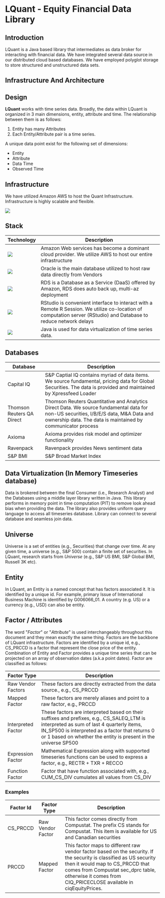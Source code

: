 # LQuant - Equity Financial Data Library


## Introduction

LQuant is a Java based library that intermediates as data broker for interacting with financial data. We have integrated several data source in our distributed cloud based databases. We have employed polyglot storage to store structured and unstructured data sets. 


## Infrastructure And Architecture



## Design

**LQuant** works with time series data. Broadly, the data within LQuant is organized in 3 main dimensions, entity, attribute and time. The relationship between them is as follows:

1. Entity has many Attributes
2. Each Entity/Attribute pair is a time series.  


A unique data point exist for the following set of dimensions:

* Entity
* Attribute
* Data Time
* Observed Time




## Infrastructure

We have utilized Amazon AWS to host the Quant Infrastructure. Infrastructure is highly scalable and flexible. 

![](https://s3.amazonaws.com/lquant-images/QuantDataPipeline.png)

## Stack


| Technology | Description |
| -----------| ----------- |
|![](https://s3.amazonaws.com/lquant-images/AWS2-162x125.png)| Amazon Web services has become a dominant cloud provider. We utilize AWS to host our entire infrastructure|
|![](https://s3.amazonaws.com/lquant-images/Oracle-Logos.png)| Oracle is the main database utilized to host raw data directly from Vendors|
|![](https://s3.amazonaws.com/lquant-images/AmazonRDS.png)| RDS is a Database as a Service (DaaS) offered by Amazon, RDS does auto back up, multi-az deployment |
|![](https://s3.amazonaws.com/lquant-images/RStudio-Ball.png)| RStudio is convenient interface to interact with a Remote R Session. We utilize co-location of computation server (RStudio) and Database to reduce network delays|
|![](https://s3.amazonaws.com/lquant-images/Java_logo.png) | Java is used for data virtualization of time series data. |


## Databases
| Database | Description |
| ------ | ----------- |
|Capital IQ | S&P Captial IQ contains myriad of data items. We source fundamental, pricing data for Global Securities. The data is provided and maintained by Xpressfeed Loader|
|Thomson Reuters QA Direct | Thomson Reuters Quantitative and Analytics Direct Data. We source fundamental data for non-US securities, I/B/E/S data, M&A Data and ownership data. The data is maintained by communicator process |
|Axioma | Axioma provides risk model and optimizer functionality |
|Ravenpack | Ravenpack provides News sentiment data |
|S&P BMI | S&P Broad Market Index 


## Data Virtualization (In Memory Timeseries database)

Data is brokered between the final Consumer (i.e., Research Analyst) and the Databases using a middle layer library written in Java. This library performs in memory point in time computation (PIT) to remove look ahead bias when providing the data. The library also provides uniform query language to access all timeseries database. Library can connect to several database and seamless join data.  


## Universe

Universe is a set of entities (e.g., Securities) that change over time. At any given time, a universe (e.g., S&P 500) contain a finite set of securities. In LQuant, research starts from *Universe* (e.g., S&P US BMI, S&P Global BMI, Russell 3K etc). 

## Entity

In LQuant, an Entity is a named concept that has factors associated it. It is identified by a unique id. For example, primary Issue of International Business Machine is identified by G006066_01. A country (e.g. US) or a currency (e.g., USD) can also be entity. 


## Factor / Attributes

The word "*Factor*" or "*Attribute*" is used interchangeably throughout this document and they mean exactly the same thing.    Factors are the backbone of LQuant infrastructure. Factors are identified by a unique id, e.g., CS_PRCCD is a factor that represent the close price of the entity. Combination of Entity and Factor provides a unique time series that can be projected on an array of observation dates (a.k.a point dates). Factor are classified as follows:

| Factor Type | Description |
| ----------- | ----------- | 
| Raw Vendor Factors | These factors are directly extracted from the data source., e.g., CS_PRCCD |
| Mapped Factor | These factors are merely aliases and point to a raw factor, e.g., PRCCD | 
| Interpreted Factor | These factors are interpreted based on their suffixes and prefixes, e.g., CS_SALEQ_LTM is interpreted as sum of last 4 quarterly items,  IN_SP500 is interpreted as a factor that returns 0 or 1 based on whether the entity is present in the universe SP500|
| Expression Factor | Mathematical Expression along with supported timeseries functions can be used to express a factor, e.g., RECTR + TXR + RECCO |
| Function Factor | Factor that have function associated with, e.g., CUM_CS_DIV cumulates all values from CS_DIV |


### Examples
|Factor Id | Factor Type | Description |
| ---------| ----------- | ----------- |
| CS_PRCCD | Raw Vendor Factor | This factor comes directly from Compustat. The prefix CS stands for Compustat. This item is available for US and Canadian securities | 
| PRCCD    | Mapped Factor | This factor maps to different raw vendor factor based on the security. If the security is classified as US security then it would map to CS_PRCCD that comes from Compustat sec_dprc table, otherwise it comes from CIQ_PRICECLOSE available in ciqEquityPrices. 







 



